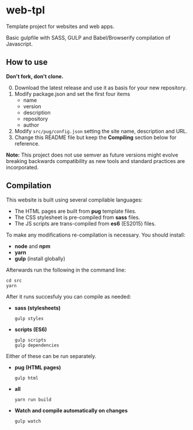 # web-tpl
Template project for websites and web apps.

Basic gulpfile with SASS, GULP and Babel/Browserify compilation of Javascript.

## How to use

**Don't fork, don't clone.**

0. Download the latest release and use it as basis for your new repository.
0. Modify package.json and set the first four items
    - name
    - version
    - description
    - repository
    - author
0. Modify `src/pug/config.json` setting the site name, description and URL.
0. Change this README file but keep the **Compiling** section below for reference. 

**Note:** This project does not use semver as future versions might evolve breaking backwards compatibility as new tools 
and standard practices are incorporated.

## Compilation

This website is built using several compilable languages:

- The HTML pages are built from **pug** template files.
- The CSS stylesheet is pre-compiled from **sass** files.
- The JS scripts are trans-compiled from **es6** (ES2015) files. 

To make any modifications re-compilation is necessary. You should install:

- **node** and **npm**
- **yarn**
- **gulp** (install globally)

Afterwards run the following in the command line:

```
cd src
yarn
```

After it runs succesfuly you can compile as needed:

- **sass (stylesheets)**
    ```
    gulp styles
    ```
  
- **scripts (ES6)**
    ```
    gulp scripts
    gulp dependencies
    ```

Either of these can be run separately.

- **pug (HTML pages)**
    ```
    gulp html
    ```

- **all**
    ```
    yarn run build
    ```

- **Watch and compile automatically on changes**
    ```
    gulp watch
    ```
